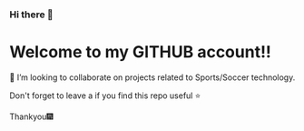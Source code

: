 ### Hi there 👋

# Welcome to my GITHUB account!!
👯 I’m looking to collaborate on projects related to Sports/Soccer technology.


Don't forget to leave a if you find this repo useful ⭐

Thankyou🎆

<!--
**pranavdesh08/pranavdesh08** is a ✨ _special_ ✨ repository because its `README.md` (this file) appears on your GitHub profile.

Here are some ideas to get you started:

- 🔭 I’m currently working on ...
- 🌱 I’m currently learning ...
- 👯 I’m looking to collaborate on ...
- 🤔 I’m looking for help with ...
- 💬 Ask me about ...
- 📫 How to reach me: ...
- 😄 Pronouns: ...
- ⚡ Fun fact: ...
-->
